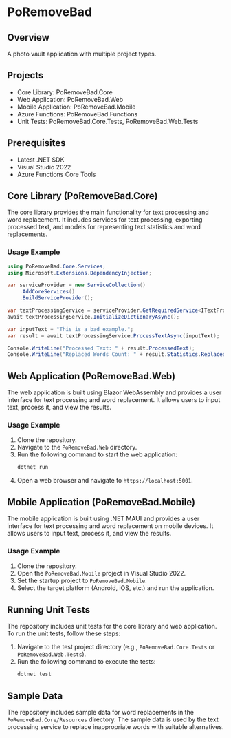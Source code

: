 # PoRemoveBad

## Overview
A photo vault application with multiple project types.

## Projects
- Core Library: PoRemoveBad.Core
- Web Application: PoRemoveBad.Web
- Mobile Application: PoRemoveBad.Mobile
- Azure Functions: PoRemoveBad.Functions
- Unit Tests: PoRemoveBad.Core.Tests, PoRemoveBad.Web.Tests

## Prerequisites
- Latest .NET SDK
- Visual Studio 2022
- Azure Functions Core Tools

## Core Library (PoRemoveBad.Core)
The core library provides the main functionality for text processing and word replacement. It includes services for text processing, exporting processed text, and models for representing text statistics and word replacements.

### Usage Example
```csharp
using PoRemoveBad.Core.Services;
using Microsoft.Extensions.DependencyInjection;

var serviceProvider = new ServiceCollection()
    .AddCoreServices()
    .BuildServiceProvider();

var textProcessingService = serviceProvider.GetRequiredService<ITextProcessingService>();
await textProcessingService.InitializeDictionaryAsync();

var inputText = "This is a bad example.";
var result = await textProcessingService.ProcessTextAsync(inputText);

Console.WriteLine("Processed Text: " + result.ProcessedText);
Console.WriteLine("Replaced Words Count: " + result.Statistics.ReplacedWordsCount);
```

## Web Application (PoRemoveBad.Web)
The web application is built using Blazor WebAssembly and provides a user interface for text processing and word replacement. It allows users to input text, process it, and view the results.

### Usage Example
1. Clone the repository.
2. Navigate to the `PoRemoveBad.Web` directory.
3. Run the following command to start the web application:
   ```bash
   dotnet run
   ```
4. Open a web browser and navigate to `https://localhost:5001`.

## Mobile Application (PoRemoveBad.Mobile)
The mobile application is built using .NET MAUI and provides a user interface for text processing and word replacement on mobile devices. It allows users to input text, process it, and view the results.

### Usage Example
1. Clone the repository.
2. Open the `PoRemoveBad.Mobile` project in Visual Studio 2022.
3. Set the startup project to `PoRemoveBad.Mobile`.
4. Select the target platform (Android, iOS, etc.) and run the application.

## Running Unit Tests
The repository includes unit tests for the core library and web application. To run the unit tests, follow these steps:

1. Navigate to the test project directory (e.g., `PoRemoveBad.Core.Tests` or `PoRemoveBad.Web.Tests`).
2. Run the following command to execute the tests:
   ```bash
   dotnet test
   ```

## Sample Data
The repository includes sample data for word replacements in the `PoRemoveBad.Core/Resources` directory. The sample data is used by the text processing service to replace inappropriate words with suitable alternatives.
